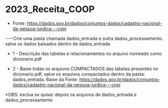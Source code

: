 # 2023_Receita_COOP
* Fonte: https://dados.gov.br/dados/conjuntos-dados/cadastro-nacional-da-pessoa-jurdica---cnpj
 
 ----Crie uma pasta chamada dados_entrada e outra dados_processamento.
 salve os dados baixados dentro de dados_entrada
 

*  1 - Descrição das tabelas e relacionamentos no arquivo nomeado como dicionario.pdf
  
* 2 - Baixe todas os arquivos COMPACTADOS das tabelas presentes no dicionario.pdf, salve os arquivos compactados dentro da pasta: dados_entrada. 
  Baixe da Fonte:  https://dados.gov.br/dados/conjuntos-dados/cadastro-nacional-da-pessoa-jurdica---cnpj



*OBS: exclua se quiser depois os arquivos de dados_entrada e dados_processamento
